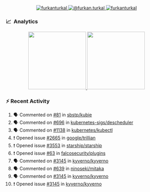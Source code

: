 <p align="center">
  <a href="https://linkedin.com/in/furkanturkal" target="blank">
    <img src="https://img.shields.io/badge/linkedin-%230077B5.svg?&style=for-the-badge&logo=linkedin&logoColor=white" alt="furkanturkal" />
  </a>
  <a href="https://medium.com/@furkan.turkal" target="blank">
    <img src="https://img.shields.io/badge/medium-%2312100E.svg?&style=for-the-badge&logo=medium&logoColor=white" alt="@furkan.turkal" />
  </a>
  <a href="https://twitter.com/furkanturkaI" target="blank">
    <img src="https://img.shields.io/badge/Twitter-1DA1F2?style=for-the-badge&logo=twitter&logoColor=white" alt="furkanturkaI" />
  </a>
</p>

### 📈 &nbsp;Analytics

<p align="center">
  <a href="https://coderstats.net/github/#Dentrax">
    <img height="180em" src="https://github-readme-stats-eight-theta.vercel.app/api?username=Dentrax&show_icons=true&theme=algolia&include_all_commits=true&count_private=true&line_height=26"/>
    <img height="180em" src="https://github-readme-stats-eight-theta.vercel.app/api/top-langs/?username=Dentrax&layout=compact&langs_count=8&theme=algolia&line_height=26"/>
  </a>
</p>

### :zap: Recent Activity

<!--START_SECTION:activity-->
1. 🗣 Commented on [#81](https://github.com/sbstp/kubie/issues/81) in [sbstp/kubie](https://github.com/sbstp/kubie)
2. 🗣 Commented on [#696](https://github.com/kubernetes-sigs/descheduler/issues/696) in [kubernetes-sigs/descheduler](https://github.com/kubernetes-sigs/descheduler)
3. 🗣 Commented on [#1138](https://github.com/kubernetes/kubectl/issues/1138) in [kubernetes/kubectl](https://github.com/kubernetes/kubectl)
4. ❗️ Opened issue [#2665](https://github.com/google/trillian/issues/2665) in [google/trillian](https://github.com/google/trillian)
5. ❗️ Opened issue [#3553](https://github.com/starship/starship/issues/3553) in [starship/starship](https://github.com/starship/starship)
6. ❗️ Opened issue [#63](https://github.com/falcosecurity/plugins/issues/63) in [falcosecurity/plugins](https://github.com/falcosecurity/plugins)
7. 🗣 Commented on [#3145](https://github.com/kyverno/kyverno/issues/3145) in [kyverno/kyverno](https://github.com/kyverno/kyverno)
8. 🗣 Commented on [#639](https://github.com/ninoseki/mitaka/issues/639) in [ninoseki/mitaka](https://github.com/ninoseki/mitaka)
9. 🗣 Commented on [#3145](https://github.com/kyverno/kyverno/issues/3145) in [kyverno/kyverno](https://github.com/kyverno/kyverno)
10. ❗️ Opened issue [#3145](https://github.com/kyverno/kyverno/issues/3145) in [kyverno/kyverno](https://github.com/kyverno/kyverno)
<!--END_SECTION:activity-->
